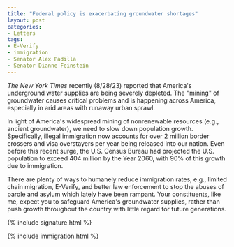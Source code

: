 ```yaml
---
title: "Federal policy is exacerbating groundwater shortages"
layout: post
categories:
- Letters
tags:
- E-Verify
- immigration
- Senator Alex Padilla
- Senator Dianne Feinstein
---
```


*The New York Times* recently (8/28/23) reported that America's underground water supplies are being severely depleted. The "mining" of groundwater causes critical problems and is happening across America, especially in arid areas with runaway urban sprawl.

In light of America's widespread mining of nonrenewable resources (e.g., ancient groundwater), we need to slow down population growth. Specifically, illegal immigration now accounts for over 2 million border crossers and visa overstayers per year being released into our nation. Even before this recent surge, the U.S. Census Bureau had projected the U.S. population to exceed 404 million by the Year 2060, with 90% of this growth due to immigration.

There are plenty of ways to humanely reduce immigration rates, e.g., limited chain migration, E-Verify, and better law enforcement to stop the abuses of parole and asylum which lately have been rampant. Your constituents, like me, expect you to safeguard America's groundwater supplies, rather than push growth throughout the country with little regard for future generations.

{% include signature.html %}

{% include immigration.html %}


